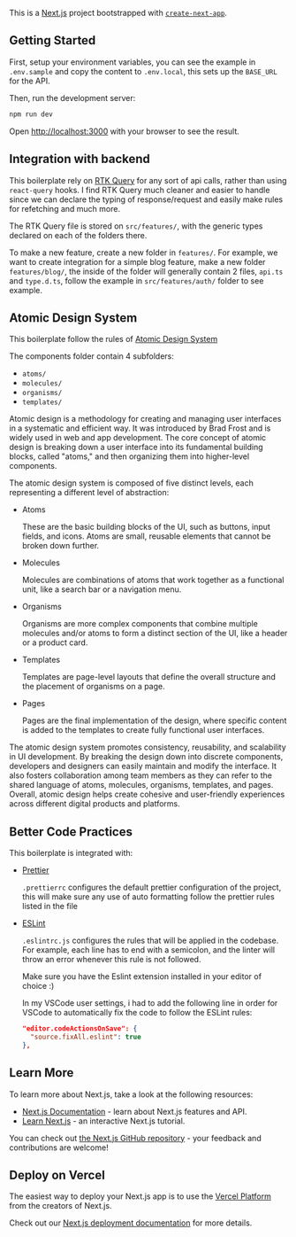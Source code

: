 This is a [Next.js](https://nextjs.org/) project bootstrapped with [`create-next-app`](https://github.com/vercel/next.js/tree/canary/packages/create-next-app).

## Getting Started

First, setup your environment variables, you can see the example in `.env.sample` and copy the content to `.env.local`, this sets up the `BASE_URL` for the API.

Then, run the development server:

```bash
npm run dev
```

Open [http://localhost:3000](http://localhost:3000) with your browser to see the result.

## Integration with backend

This boilerplate rely on [RTK Query](https://redux-toolkit.js.org/rtk-query/overview) for any sort of api calls, rather than using `react-query` hooks. I find RTK Query much cleaner and easier to handle since we can declare the typing of response/request and easily make rules for refetching and much more.

The RTK Query file is stored on `src/features/`, with the generic types declared on each of the folders there.

To make a new feature, create a new folder in `features/`. For example, we want to create integration for a simple blog feature, make a new folder `features/blog/`, the inside of the folder will generally contain 2 files, `api.ts` and `type.d.ts`, follow the example in `src/features/auth/` folder to see example.

## Atomic Design System

This boilerplate follow the rules of [Atomic Design System](https://atomicdesign.bradfrost.com/chapter-2/)

The components folder contain 4 subfolders:

- `atoms/`
- `molecules/`
- `organisms/`
- `templates/`

Atomic design is a methodology for creating and managing user interfaces in a systematic and efficient way. It was introduced by Brad Frost and is widely used in web and app development. The core concept of atomic design is breaking down a user interface into its fundamental building blocks, called "atoms," and then organizing them into higher-level components.

The atomic design system is composed of five distinct levels, each representing a different level of abstraction:

- Atoms

  These are the basic building blocks of the UI, such as buttons, input fields, and icons. Atoms are small, reusable elements that cannot be broken down further.

- Molecules

  Molecules are combinations of atoms that work together as a functional unit, like a search bar or a navigation menu.

- Organisms

  Organisms are more complex components that combine multiple molecules and/or atoms to form a distinct section of the UI, like a header or a product card.

- Templates

  Templates are page-level layouts that define the overall structure and the placement of organisms on a page.

- Pages

  Pages are the final implementation of the design, where specific content is added to the templates to create fully functional user interfaces.

The atomic design system promotes consistency, reusability, and scalability in UI development. By breaking the design down into discrete components, developers and designers can easily maintain and modify the interface. It also fosters collaboration among team members as they can refer to the shared language of atoms, molecules, organisms, templates, and pages. Overall, atomic design helps create cohesive and user-friendly experiences across different digital products and platforms.

## Better Code Practices

This boilerplate is integrated with:

- [Prettier](https://prettier.io/)

  `.prettierrc` configures the default prettier configuration of the project, this will make sure any use of auto formatting follow the prettier rules listed in the file

- [ESLint](https://eslint.org/)

  `.eslintrc.js` configures the rules that will be applied in the codebase. For example, each line has to end with a semicolon, and the linter will throw an error whenever this rule is not followed.

  Make sure you have the Eslint extension installed in your editor of choice :)

  In my VSCode user settings, i had to add the following line in order for VSCode to automatically fix the code to follow the ESLint rules:

  ```json
  "editor.codeActionsOnSave": {
    "source.fixAll.eslint": true
  },
  ```

## Learn More

To learn more about Next.js, take a look at the following resources:

- [Next.js Documentation](https://nextjs.org/docs) - learn about Next.js features and API.
- [Learn Next.js](https://nextjs.org/learn) - an interactive Next.js tutorial.

You can check out [the Next.js GitHub repository](https://github.com/vercel/next.js/) - your feedback and contributions are welcome!

## Deploy on Vercel

The easiest way to deploy your Next.js app is to use the [Vercel Platform](https://vercel.com/new?utm_medium=default-template&filter=next.js&utm_source=create-next-app&utm_campaign=create-next-app-readme) from the creators of Next.js.

Check out our [Next.js deployment documentation](https://nextjs.org/docs/deployment) for more details.
